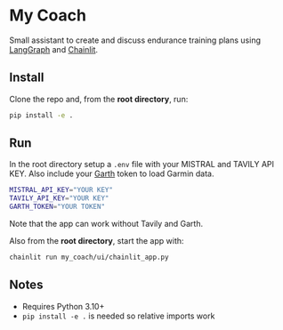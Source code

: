 # My Coach

Small assistant to create and discuss endurance training plans using [LangGraph](https://github.com/langchain-ai/langgraph) and [Chainlit](https://docs.chainlit.io/).

## Install
Clone the repo and, from the **root directory**, run:
```bash
pip install -e .
````
## Run

In the root directory setup a `.env` file with your MISTRAL and TAVILY API KEY. Also include your [Garth](https://github.com/matin/garth/tree/main) token to load Garmin data.
```bash
MISTRAL_API_KEY="YOUR KEY"
TAVILY_API_KEY="YOUR KEY"
GARTH_TOKEN="YOUR TOKEN"
```
Note that the app can work without Tavily and Garth. 

Also from the **root directory**, start the app with:
```bash
chainlit run my_coach/ui/chainlit_app.py
```

## Notes

* Requires Python 3.10+
* `pip install -e .` is needed so relative imports work


